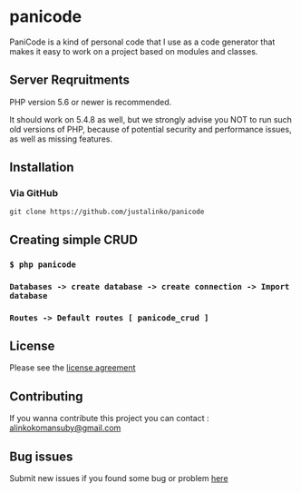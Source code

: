 # panicode

PaniCode is a kind of personal code that I use as a code generator that makes it easy to work on a project based on modules and classes.

## Server Reqruitments

PHP version 5.6 or newer is recommended.

It should work on 5.4.8 as well, but we strongly advise you NOT to run such old versions of PHP, because of potential security and performance issues, as well as missing features.


## Installation

### Via GitHub

```git clone https://github.com/justalinko/panicode```


## Creating simple CRUD

### ```$ php panicode```
### ```Databases -> create database -> create connection -> Import database```
### ```Routes -> Default routes [ panicode_crud ]```

## License


Please see the [license agreement](https://github.com/justalinko/panicode/blob/master/LICENSE.rst)

## Contributing

If you wanna contribute this project you can contact : <alinkokomansuby@gmail.com>

## Bug issues

Submit new issues if you found some bug or problem [here](https://github.com/justalinko/panicode/issues)